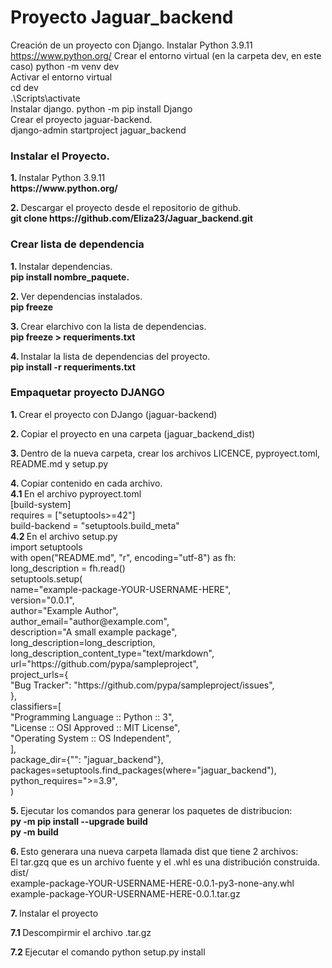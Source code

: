 # Proyecto Jaguar_backend
   Creación de un proyecto con Django. 
      Instalar Python 3.9.11 
         https://www.python.org/ 
      Crear el entorno virtual (en la carpeta dev, en este caso) 
         python -m venv dev   
      Activar el entorno virtual   
         cd dev  
         .\Scripts\activate  
      Instalar django. 
         python -m pip install Django  
      Crear el proyecto jaguar-backend.   
         django-admin startproject jaguar_backend  


   <h3>  Instalar el Proyecto.</h3>
      <p> <strong> 1. </strong>Instalar Python 3.9.11 </br>
      <strong> https://www.python.org/ </strong> </p>
      <p> <strong> 2. </strong> Descargar el proyecto desde el repositorio de github. <br>
          <strong> git clone https://github.com/Eliza23/Jaguar_backend.git </strong>
      </p>
    
</section>

<section class="m-5">
   <h3> Crear lista de dependencia</h3>
    <p> <strong> 1. </strong> Instalar dependencias. </br>
	    <strong>  pip install nombre_paquete. </strong> </p>
   <p> <strong> 2. </strong> Ver dependencias instalados. </br>
	   <strong>  pip freeze </strong> </p>
   <p> <strong> 3. </strong>  Crear elarchivo con la lista de dependencias. </br>
	<strong> pip freeze > requeriments.txt </strong> </p>
    <p> <strong> 4. </strong> Instalar la lista de dependencias del proyecto. </br>
	<strong> pip install -r requeriments.txt </strong> </p>
</section>


<section class="m-5">
   <h3> Empaquetar proyecto DJANGO</h3>
   <p> <strong> 1. </strong> Crear el proyecto con DJango (jaguar-backend) </p>
	<p> <strong> 2. </strong> Copiar el proyecto en una carpeta (jaguar_backend_dist) </p>
	<p> <strong> 3. </strong> Dentro de la nueva carpeta, crear los archivos LICENCE, pyproyect.toml, README.md y setup.py </p>
   <p> <strong> 4. </strong> Copiar contenido en cada archivo.</br>
   <strong> 4.1 </strong>  En el archivo pyproyect.toml </br>
      [build-system] </br>
      requires = ["setuptools>=42"] </br>
      build-backend = "setuptools.build_meta" </br>
   <strong> 4.2 </strong>  En el archivo setup.py  </br>
      import setuptools </br>
      with open("README.md", "r", encoding="utf-8") as fh: </br>
         long_description = fh.read() </br>
         setuptools.setup( </br>
            name="example-package-YOUR-USERNAME-HERE", </br>
            version="0.0.1", </br>
            author="Example Author", </br>
            author_email="author@example.com", </br>
            description="A small example package", </br>
            long_description=long_description, </br>
            long_description_content_type="text/markdown", </br>
            url="https://github.com/pypa/sampleproject", </br>
            project_urls={ </br>
               "Bug Tracker": "https://github.com/pypa/sampleproject/issues", </br>
            }, </br>
            classifiers=[ </br>
               "Programming Language :: Python :: 3", </br>
               "License :: OSI Approved :: MIT License", </br>
               "Operating System :: OS Independent", </br>
            ], </br>
            package_dir={"": "jaguar_backend"}, </br>
            packages=setuptools.find_packages(where="jaguar_backend"), </br>
            python_requires=">=3.9", </br>
         )  </p>

   <p> <strong> 5. </strong> Ejecutar los comandos para generar los paquetes de distribucion: </br>
	<strong> py -m pip install --upgrade build </strong> </br>
	<strong> py -m build </strong></p>
   <p> <strong> 6. </strong> Esto generara una nueva carpeta llamada dist que tiene 2 archivos: </br>
	      El tar.gzq que es un archivo fuente y el .whl es una distribución construida. </br>
            dist/</br>
               example-package-YOUR-USERNAME-HERE-0.0.1-py3-none-any.whl</br>
               example-package-YOUR-USERNAME-HERE-0.0.1.tar.gz </p>
   <p> <strong> 7. </strong> Instalar el proyecto </br> 
   <p> <strong> 7.1 </strong> Descompirmir el archivo .tar.gz </br> 
   <p> <strong> 7.2 </strong> Ejecutar el comando python setup.py install </p>
</section>

